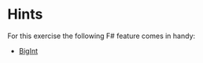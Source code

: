 # Hints

For this exercise the following F# feature comes in handy:

- [BigInt](https://msdn.microsoft.com/en-us/visualfsharpdocs/conceptual/numerics.biginteger-structure-%5Bfsharp%5D)
